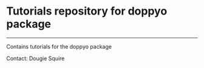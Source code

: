 # **Tutorials repository for doppyo package** #

--------------------------
Contains tutorials for the doppyo package

Contact: Dougie Squire

